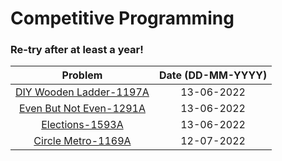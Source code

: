 # Competitive Programming

### Re-try after at least a year!

| Problem | Date (DD-MM-YYYY) |
| :-: | :-: |
| [DIY Wooden Ladder-1197A](https://codeforces.com/contest/1197/problem/A) | 13-06-2022 |
| [Even But Not Even-1291A](https://codeforces.com/contest/1291/problem/A) | 13-06-2022 |
| [Elections-1593A](https://codeforces.com/contest/1593/problem/A) | 13-06-2022 |
| [Circle Metro-1169A](https://codeforces.com/contest/1169/problem/A) | 12-07-2022 |